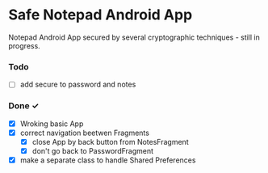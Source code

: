 # Safe Notepad Android App

Notepad Android App secured by several cryptographic techniques - still in progress.

### Todo

- [ ] add secure to password and notes 

### Done ✓

- [x] Wroking basic App  
- [x] correct navigation beetwen Fragments
  - [x] close App by back button from NotesFragment
  - [x] don't go back to PasswordFragment
- [x] make a separate class to handle Shared Preferences 

